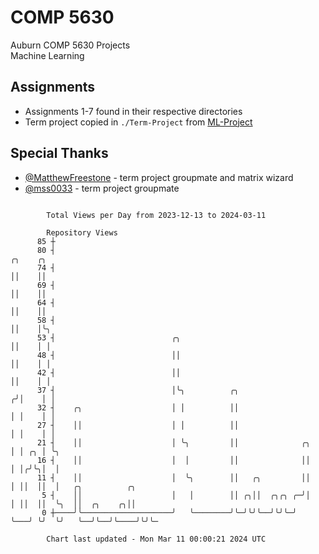 # COMP 5630
Auburn COMP 5630 Projects  
Machine Learning

## Assignments
- Assignments 1-7 found in their respective directories
- Term project copied in `./Term-Project` from [ML-Project](https://github.com/wumphlett/ML-Project)

## Special Thanks
- [@MatthewFreestone](https://github.com/MatthewFreestone) - term project groupmate and matrix wizard
- [@mss0033](https://github.com/mss0033) - term project groupmate

```

        Total Views per Day from 2023-12-13 to 2024-03-11

        Repository Views
      85 ┼
      80 ┤                                                             ╭╮    ╭╮
      74 ┤                                                             ││    ││
      69 ┤                                                             ││    ││
      64 ┤                                                             ││    ││
      58 ┤                                                             ││    │╰╮
      53 ┤                          ╭╮                                 ││    │ │
      48 ┤                          ││                                 ││    │ │
      42 ┤                          ││                                 ││    │ │
      37 ┤                          │╰╮          ╭╮                   ╭╯│    │ │
      32 ┤    ╭╮                    │ │          ││                   │ │    │ │
      27 ┤    ││                    │ │          ││                   │ │    │ │
      21 ┤    ││                    │ ╰╮         ││              ╭╮   │ │ ╭╮ │ ╰╮
      16 ┤    ││                    │  │         ││              ││   │ │╭╯╰╮│  │
      11 ┤    ││                    │  ╰╮        ││   ╭╮         ││   │ ││  ││  │   ╭╮          ╭╮
       5 ┤    ││                    │   │        ││ ╭╮││  ╭╮╭╮ ╭─╯│   │ ││  ││  ╰╮  ││  ╭╮    ╭╮││
       0 ┼────╯╰────────────────────╯   ╰────────╯╰─╯╰╯╰──╯╰╯╰─╯  ╰───╯ ╰╯  ╰╯   ╰──╯╰──╯╰────╯╰╯╰─

        Chart last updated - Mon Mar 11 00:00:21 2024 UTC
        
```
